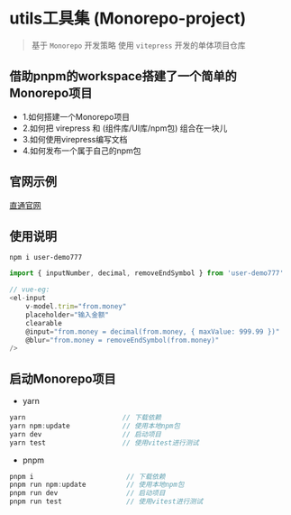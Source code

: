 # utils工具集 (Monorepo-project)
> 基于 `Monorepo` 开发策略 使用 `vitepress` 开发的单体项目仓库

## 借助pnpm的workspace搭建了一个简单的Monorepo项目
- 1.如何搭建一个Monorepo项目
- 2.如何把 virepress 和 (组件库/UI库/npm包) 组合在一块儿
- 3.如何使用virepress编写文档
- 4.如何发布一个属于自己的npm包

## 官网示例
[直通官网](https://jiangwan1773.github.io/Monorepo-project/)

## 使用说明

```
npm i user-demo777
```

```js
import { inputNumber, decimal, removeEndSymbol } from 'user-demo777'

// vue-eg:
<el-input
    v-model.trim="from.money"
    placeholder="输入金额"
    clearable
    @input="from.money = decimal(from.money, { maxValue: 999.99 })"
    @blur="from.money = removeEndSymbol(from.money)"
/>
```


## 启动Monorepo项目

- yarn
```js
yarn                        // 下载依赖
yarn npm:update             // 使用本地npm包
yarn dev                    // 启动项目
yarn test                   // 使用vitest进行测试
```
- pnpm
```js
pnpm i                       // 下载依赖
pnpm run npm:update          // 使用本地npm包
pnpm run dev                 // 启动项目
pnpm run test                // 使用vitest进行测试
```